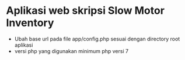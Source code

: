 # Aplikasi web skripsi Slow Motor Inventory
- Ubah base url pada file app/config.php sesuai dengan directory root aplikasi
- versi php yang digunakan minimum php versi 7
